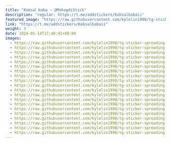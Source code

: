 ```yaml
---
title: "𝖪𝗈𝗄𝗌𝖺𝗅 𝖻𝖺𝖻𝖺 ~ @MohagdiStick"
description: "regular: https://t.me/addstickers/Koksalbabaii"
featured_image: "https://raw.githubusercontent.com/kylelin1998/tg-sticker-spreading-worldwide-images/main/img/fa149fbd-03b9-4b83-b6d7-040e4f51e653.jpg"
link: "https://t.me/addstickers/Koksalbabaii"
weight: 3
date: 2024-01-14T17:40:42+08:00
images:
  - https://raw.githubusercontent.com/kylelin1998/tg-sticker-spreading-worldwide-images/main/img/fa149fbd-03b9-4b83-b6d7-040e4f51e653.jpg
  - https://raw.githubusercontent.com/kylelin1998/tg-sticker-spreading-worldwide-images/main/img/b9935303-c7e2-41ad-8282-ec0378b51082.jpg
  - https://raw.githubusercontent.com/kylelin1998/tg-sticker-spreading-worldwide-images/main/img/d123bb38-a531-45bb-87d5-c9005f4ca913.jpg
  - https://raw.githubusercontent.com/kylelin1998/tg-sticker-spreading-worldwide-images/main/img/d0097722-a25d-4a3a-9917-3987efe98c97.jpg
  - https://raw.githubusercontent.com/kylelin1998/tg-sticker-spreading-worldwide-images/main/img/7fe9cee3-5145-41ba-9979-0ae13d6858fc.jpg
  - https://raw.githubusercontent.com/kylelin1998/tg-sticker-spreading-worldwide-images/main/img/1b988ad6-4c11-4506-bd80-f3aa8038ec39.jpg
  - https://raw.githubusercontent.com/kylelin1998/tg-sticker-spreading-worldwide-images/main/img/3ea5d246-bc3f-4fb7-a2fd-39ee1c1e1c66.jpg
  - https://raw.githubusercontent.com/kylelin1998/tg-sticker-spreading-worldwide-images/main/img/927c6238-571a-46c7-8a46-f939cb1a4a30.jpg
  - https://raw.githubusercontent.com/kylelin1998/tg-sticker-spreading-worldwide-images/main/img/897dc43a-3745-410a-91a4-182b13567b10.jpg
  - https://raw.githubusercontent.com/kylelin1998/tg-sticker-spreading-worldwide-images/main/img/8ffa18b6-40dc-4546-8eaf-4b24ad8d6f89.jpg
  - https://raw.githubusercontent.com/kylelin1998/tg-sticker-spreading-worldwide-images/main/img/ec986eed-60b3-4afd-8569-d1086b565cd8.jpg
  - https://raw.githubusercontent.com/kylelin1998/tg-sticker-spreading-worldwide-images/main/img/1673e443-e252-4651-a96f-2cc2f07f1375.jpg
  - https://raw.githubusercontent.com/kylelin1998/tg-sticker-spreading-worldwide-images/main/img/6c512183-560d-41e6-9d47-b7584fa3025d.jpg
  - https://raw.githubusercontent.com/kylelin1998/tg-sticker-spreading-worldwide-images/main/img/b7bacdd1-0ddd-45d1-a56c-2dcbbbf5b81d.jpg
  - https://raw.githubusercontent.com/kylelin1998/tg-sticker-spreading-worldwide-images/main/img/def85b94-77dc-4b48-aa9d-b9456ada60ce.jpg
  - https://raw.githubusercontent.com/kylelin1998/tg-sticker-spreading-worldwide-images/main/img/e9ec869c-50ef-430e-8cad-abc245e29a34.jpg
  - https://raw.githubusercontent.com/kylelin1998/tg-sticker-spreading-worldwide-images/main/img/d60ff4dd-5eb7-4bdd-9aec-c89a98545bf5.jpg
  - https://raw.githubusercontent.com/kylelin1998/tg-sticker-spreading-worldwide-images/main/img/d9462221-b4f4-4734-9c1c-d9870a2ed00f.jpg
  - https://raw.githubusercontent.com/kylelin1998/tg-sticker-spreading-worldwide-images/main/img/83dd55df-7cbc-4316-b074-634feaa5b7c6.jpg
  - https://raw.githubusercontent.com/kylelin1998/tg-sticker-spreading-worldwide-images/main/img/4e9b2200-402b-47b0-8d70-a1382330482c.jpg
---
```

